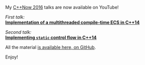 My [C++Now 2016](http://cppnow.org/) talks are now available on YouTube! 

*First talk:* </br>
[**Implementation of a multithreaded compile-time ECS in C++14**](https://www.youtube.com/watch?v=3N1pLtTV2Uc)

*Second talk:* </br>
[**Implementing `static` control flow in C++14**](https://www.youtube.com/watch?v=tMuXZkPiVOY)

All the material [is available here, on GitHub](https://github.com/SuperV1234/cppnow2016).

Enjoy!

